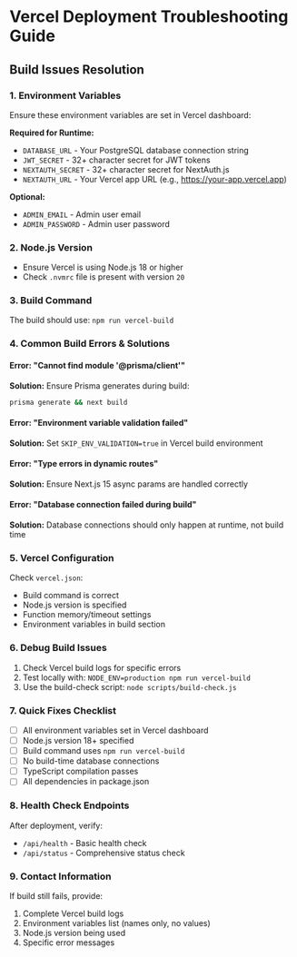 # Vercel Deployment Troubleshooting Guide

## Build Issues Resolution

### 1. Environment Variables
Ensure these environment variables are set in Vercel dashboard:

**Required for Runtime:**
- `DATABASE_URL` - Your PostgreSQL database connection string
- `JWT_SECRET` - 32+ character secret for JWT tokens
- `NEXTAUTH_SECRET` - 32+ character secret for NextAuth.js
- `NEXTAUTH_URL` - Your Vercel app URL (e.g., https://your-app.vercel.app)

**Optional:**
- `ADMIN_EMAIL` - Admin user email
- `ADMIN_PASSWORD` - Admin user password

### 2. Node.js Version
- Ensure Vercel is using Node.js 18 or higher
- Check `.nvmrc` file is present with version `20`

### 3. Build Command
The build should use: `npm run vercel-build`

### 4. Common Build Errors & Solutions

#### Error: "Cannot find module '@prisma/client'"
**Solution:** Ensure Prisma generates during build:
```bash
prisma generate && next build
```

#### Error: "Environment variable validation failed"
**Solution:** Set `SKIP_ENV_VALIDATION=true` in Vercel build environment

#### Error: "Type errors in dynamic routes"
**Solution:** Ensure Next.js 15 async params are handled correctly

#### Error: "Database connection failed during build"
**Solution:** Database connections should only happen at runtime, not build time

### 5. Vercel Configuration
Check `vercel.json`:
- Build command is correct
- Node.js version is specified
- Function memory/timeout settings
- Environment variables in build section

### 6. Debug Build Issues
1. Check Vercel build logs for specific errors
2. Test locally with: `NODE_ENV=production npm run vercel-build`
3. Use the build-check script: `node scripts/build-check.js`

### 7. Quick Fixes Checklist
- [ ] All environment variables set in Vercel dashboard
- [ ] Node.js version 18+ specified
- [ ] Build command uses `npm run vercel-build`
- [ ] No build-time database connections
- [ ] TypeScript compilation passes
- [ ] All dependencies in package.json

### 8. Health Check Endpoints
After deployment, verify:
- `/api/health` - Basic health check
- `/api/status` - Comprehensive status check

### 9. Contact Information
If build still fails, provide:
1. Complete Vercel build logs
2. Environment variables list (names only, no values)
3. Node.js version being used
4. Specific error messages